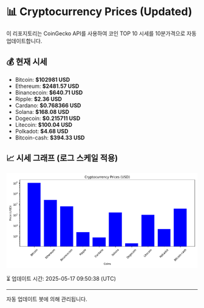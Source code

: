 
# 📊 Cryptocurrency Prices (Updated)

이 리포지토리는 CoinGecko API를 사용하여 코인 TOP 10 시세를 10분가격으로 자동 업데이트합니다.

## 💰 현재 시세
- Bitcoin: **$102981 USD**
- Ethereum: **$2481.57 USD**
- Binancecoin: **$640.71 USD**
- Ripple: **$2.36 USD**
- Cardano: **$0.768366 USD**
- Solana: **$168.08 USD**
- Dogecoin: **$0.215711 USD**
- Litecoin: **$100.04 USD**
- Polkadot: **$4.68 USD**
- Bitcoin-cash: **$394.33 USD**

## 📈 시세 그래프 (로그 스케일 적용)
![Crypto Prices](crypto_prices.png)

⏳ 업데이트 시간: 2025-05-17 09:50:38 (UTC)

---
자동 업데이트 봇에 의해 관리됩니다.
